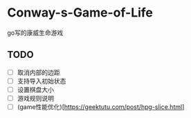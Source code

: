 # Conway-s-Game-of-Life
go写的康威生命游戏
## TODO
- [ ] 取消内部的边距  
- [ ] 支持导入初始状态  
- [ ] 设置棋盘大小
- [ ] 游戏规则说明
- [ ] \(game性能优化)[https://geektutu.com/post/hpg-slice.html]